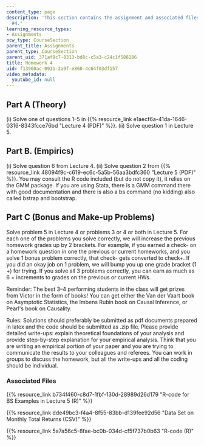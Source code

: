 ```yaml
---
content_type: page
description: 'This section contains the assignment and associated files for homework
  #4.'
learning_resource_types:
- Assignments
ocw_type: CourseSection
parent_title: Assignments
parent_type: CourseSection
parent_uid: 371af9c7-8313-bd8c-c5a3-c24c1f588286
title: Homework 4
uid: f13960ac-0911-2a9f-e860-4c64f03df157
video_metadata:
  youtube_id: null
---
```


Part A (Theory)
---------------

(i) Solve one of questions 1–5 in {{% resource_link e1aecf6a-41da-1646-0316-8343fcce76bd "Lecture 4 (PDF)" %}}. (ii) Solve question 1 in Lecture 5.

Part B. (Empirics)
------------------

(i) Solve question 6 from Lecture 4. (ii) Solve question 2 from {{% resource_link 48094f9c-c619-ec6c-5a5b-56aa3bdfc360 "Lecture 5 (PDF)" %}}. You may consult the R code included (but do not copy it), it relies on the GMM package. If you are using Stata, there is a GMM command there with good documentation and there is also a bs command (no kidding) also called bstrap and bootstrap.

Part C (Bonus and Make-up Problems)
-----------------------------------

Solve problem 5 in Lecture 4 or problems 3 or 4 or both in Lecture 5. For each one of the problems you solve correctly, we will increase the previous homework grades up by 2 brackets. For example, if you earned a check- on a homework question in one the previous or current homeworks, and you solve 1 bonus problem correctly, that check- gets converted to check+. If you did an okay job on 1 problem, we will bump you up one grade bracket (1 +) for trying. If you solve all 3 problems correctly, you can earn as much as 6 + increments to grades on the previous or current HWs.

Reminder: The best 3–4 performing students in the class will get prizes from Victor in the form of books! You can get either the Van der Vaart book on Asymptotic Statistics, the Imbens Rubin book on Causal Inference, or Pearl's book on Causality.

Rules: Solutions should preferably be submitted as pdf documents prepared in latex and the code should be submitted as .zip file. Please provide detailed write-ups: explain theoretical foundations of your analysis and provide step-by-step explanation for your empirical analysis. Think that you are writing an empirical portion of your paper and you are trying to communicate the results to your colleagues and referees. You can work in groups to discuss the homework, but all the write-ups and all the coding should be individual.

### Associated Files

{{% resource_link b734f460-c8d7-1fbf-130d-28989d26d179 "R-code for BS Examples in Lecture 5 (R)" %}}

{{% resource_link dde49bc3-f4a4-8f55-83bb-d139fee92d56 "Data Set on Monthly Total Returns (CSV)" %}}

{{% resource_link 5a7a56c5-8fae-bc0b-034d-cf5f737b0b63 "R-code (R)" %}}